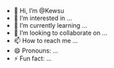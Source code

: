 - 👋 Hi, I’m @Kewsu
- 👀 I’m interested in ...
- 🌱 I’m currently learning ...
- 💞️ I’m looking to collaborate on ...
- 📫 How to reach me ...
- 😄 Pronouns: ...
- ⚡ Fun fact: ...

<!---
Kewsu/Kewsu is a ✨ special ✨ repository because its `README.md` (this file) appears on your GitHub profile.
You can click the Preview link to take a look at your changes.
--->
